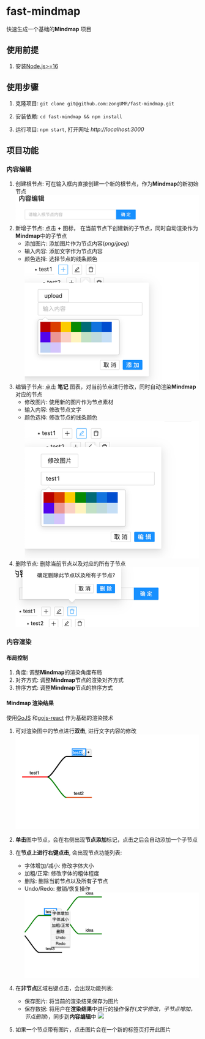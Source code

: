 # fast-mindmap

快速生成一个基础的**Mindmap** 项目

## 使用前提

1. 安装[Node.js>=16](https://nodejs.org/en/)

## 使用步骤

1. 克隆项目: `git clone git@github.com:zongUMR/fast-mindmap.git`

2. 安装依赖: `cd fast-mindmap && npm install`

3. 运行项目: `npm start`, 打开网址 _http://localhost:3000_

## 项目功能

### 内容编辑

1. 创建根节点: 可在输入框内直接创建一个新的根节点，作为**Mindmap**的新初始节点
   ![](./assets/newRoot.png)
2. 新增子节点: 点击 **+** 图标， 在当前节点下创建新的子节点，同时自动渲染作为**Mindmap**中的子节点
    - 添加图片: 添加图片作为节点内容(_png/jpeg_)
    - 输入内容: 添加文字作为节点内容
    - 颜色选择: 选择节点的线条颜色
      ![](./assets/addChild.png)
3. 编辑子节点: 点击 **笔记** 图表，对当前节点进行修改，同时自动渲染**Mindmap**对应的节点
    - 修改图片: 使用新的图片作为节点素材
    - 输入内容: 修改节点文字
    - 颜色选择: 修改节点的线条颜色
      ![](./assets/editNode.png)
4. 删除节点: 删除当前节点以及对应的所有子节点
   ![](./assets/deleteNode.png)

### 内容渲染

#### 布局控制

1. 角度: 调整**Mindmap**的渲染角度布局
2. 对齐方式: 调整**Mindmap**节点的渲染对齐方式
3. 排序方式: 调整**Mindmap**节点的排序方式

#### **Mindmap** 渲染结果

使用[GoJS](https://gojs.net/latest/index.html) 和[gojs-react](https://github.com/NorthwoodsSoftware/gojs-react) 作为基础的渲染技术

1. 可对渲染图中的节点进行**双击**, 进行文字内容的修改
   ![](./assets/editNodeMap.png)
2. **单击**图中节点，会在右侧出现**节点添加**标记，点击之后会自动添加一个子节点
3. 在**节点上进行右键点击**, 会出现节点功能列表:
    - 字体增加/减小: 修改字体大小
    - 加粗/正常: 修改字体的粗体程度
    - 删除: 删除当前节点以及所有子节点
    - Undo/Redo: 撤销/恢复操作
      ![](./assets/nodeContext.png)
4. 在**非节点**区域右键点击，会出现功能列表:

    - 保存图片: 将当前的渲染结果保存为图片
    - 保存数据: 将用户在**渲染结果**中进行的操作保存(_文字修改，子节点增加，节点删除_)，同步到**内容编辑**中
      ![](./assets/digramContext.png)

5. 如果一个节点带有图片，点击图片会在一个新的标签页打开此图片
